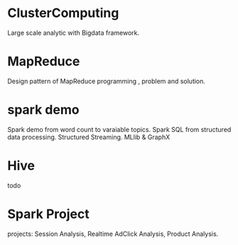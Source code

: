 # ClusterComputing
Large scale analytic with Bigdata framework.

# MapReduce
Design pattern of MapReduce programming , problem and solution.

# spark demo
Spark demo from word count to varaiable topics.
Spark SQL from structured data processing.
Structured Streaming.
MLlib & GraphX

# Hive
todo

# Spark Project
projects: Session Analysis, Realtime AdClick Analysis, Product Analysis.


